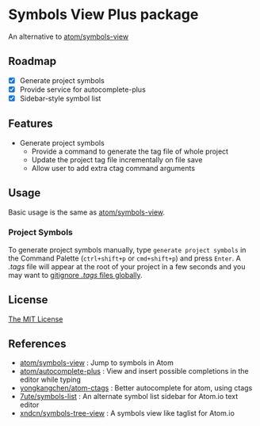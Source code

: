 # Symbols View Plus package

An alternative to [atom/symbols-view](https://atom.io/packages/symbols-view)

## Roadmap

- [x] Generate project symbols
- [x] Provide service for autocomplete-plus
- [x] Sidebar-style symbol list

## Features

- Generate project symbols
  - Provide a command to generate the tag file of whole project
  - Update the project tag file incrementally on file save
  - Allow user to add extra ctag command arguments

## Usage

Basic usage is the same as [atom/symbols-view](https://atom.io/packages/symbols-view).

### Project Symbols

To generate project symbols manually, type `generate project symbols` in the Command Palette (`ctrl+shift+p` or `cmd+shift+p`) and press `Enter`. A *.tags* file will appear at the root of your project in a few seconds and you may want to [gitignore *.tags* files globally](https://help.github.com/articles/ignoring-files/#create-a-global-gitignore).

## License

[The MIT License](https://github.com/aidistan/atom-symbols-view-plus/blob/master/LICENSE.md)

## References

- [atom/symbols-view](https://github.com/atom/symbols-view) : Jump to symbols in Atom
- [atom/autocomplete-plus](https://github.com/atom/autocomplete-plus) : View and insert possible completions in the editor while typing
- [yongkangchen/atom-ctags](https://github.com/yongkangchen/atom-ctags) : Better autocomplete for atom, using ctags
- [7ute/symbols-list](https://github.com/7ute/symbols-list) : An alternate symbol list sidebar for Atom.io text editor
- [xndcn/symbols-tree-view](https://github.com/xndcn/symbols-tree-view) : A symbols view like taglist for Atom.io
